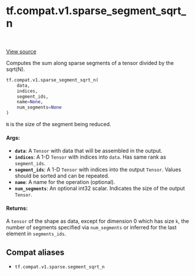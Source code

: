<div itemscope itemtype="http://developers.google.com/ReferenceObject">
<meta itemprop="name" content="tf.compat.v1.sparse_segment_sqrt_n" />
<meta itemprop="path" content="Stable" />
</div>

# tf.compat.v1.sparse_segment_sqrt_n

<!-- Insert buttons and diff -->

<table class="tfo-notebook-buttons tfo-api" align="left">
</table>

<a target="_blank" href="/code/stable/tensorflow/python/ops/math_ops.py">View source</a>



Computes the sum along sparse segments of a tensor divided by the sqrt(N).

``` python
tf.compat.v1.sparse_segment_sqrt_n(
    data,
    indices,
    segment_ids,
    name=None,
    num_segments=None
)
```



<!-- Placeholder for "Used in" -->

`N` is the size of the segment being reduced.

#### Args:


* <b>`data`</b>: A `Tensor` with data that will be assembled in the output.
* <b>`indices`</b>: A 1-D `Tensor` with indices into `data`. Has same rank as
  `segment_ids`.
* <b>`segment_ids`</b>: A 1-D `Tensor` with indices into the output `Tensor`. Values
  should be sorted and can be repeated.
* <b>`name`</b>: A name for the operation (optional).
* <b>`num_segments`</b>: An optional int32 scalar. Indicates the size of the output
  `Tensor`.


#### Returns:

A `tensor` of the shape as data, except for dimension 0 which
has size `k`, the number of segments specified via `num_segments` or
inferred for the last element in `segments_ids`.


## Compat aliases

* `tf.compat.v1.sparse.segment_sqrt_n`

